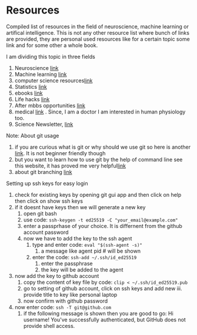 # Resources
Compiled list of resources in the field of neuroscience, machine learning or artifical intelligence. This is not any other resource list where bunch of links are provided, they are personal used resources like for a certain topic some link and for some other a whole book.

I am dividing this topic in three fields
1. Neuroscience [link](/neuroscience.md)
2. Machine learning [link](/machine_learning.md)
3. computer science resources[link](/cs.md)
4. Statistics [link](/statistics.md)
5. ebooks [link](/ebooks.md)
6. Life hacks [link](/lifehacks.md)
7. After mbbs opportunities [link](/cms.md)
8. medical [link](/medical/readme.md) . Since, I am a doctor I am interested in human physiology too.
9. Science Newsletter, [link](/newsletter/intro.md)


Note: About git usage
1. if you are curious what is git or why should we use git so here is another [link](https://swcarpentry.github.io/git-novice/01-basics/index.html). It is not beginner friendly though
2. but you want to learn how to use git by the help of command line see this website, it has proved me very helpful[link](https://kbroman.org/github_tutorial/pages/first_time.html)
3. about git branching [link](https://github.com/Kunena/Kunena-Forum/wiki/Create-a-new-branch-with-git-and-manage-branches)

Setting up ssh keys for easy login
1. check for existing keys by opening git gui app and then click on help then click on show ssh keys
2. if it doesnt have keys then we will generate a new key
    1. open git bash
    2. use code: `ssh-keygen -t ed25519 -C "your_email@example.com"`
    3. enter a passprhase of your choice. It is differnent from the github account password
    4. now we have to add the key to the ssh agent
        1. type and enter code: `eval "$(ssh-agent -s)"`
            1. a message like agent pid # will be shown
        2. enter the code: `ssh-add ~/.ssh/id_ed25519`
            1. enter the passphrase
            2. the key will be added to the agent
3. now add the key to github account
    1. copy the content of key file by code: `clip < ~/.ssh/id_ed25519.pub`
    2. go to setting of github account, click on ssh keys and add new
    iii. provide title to key like personal laptop
    3. now confirm with github password
4. now enter code: `ssh -T git@github.com`
    1. if the following message is shown then you are good to go: Hi username! You've successfully authenticated, but GitHub does not provide shell access.